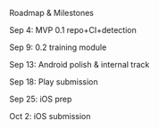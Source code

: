 Roadmap & Milestones

Sep 4: MVP 0.1 repo+CI+detection

Sep 9: 0.2 training module

Sep 13: Android polish & internal track

Sep 18: Play submission

Sep 25: iOS prep

Oct 2: iOS submission